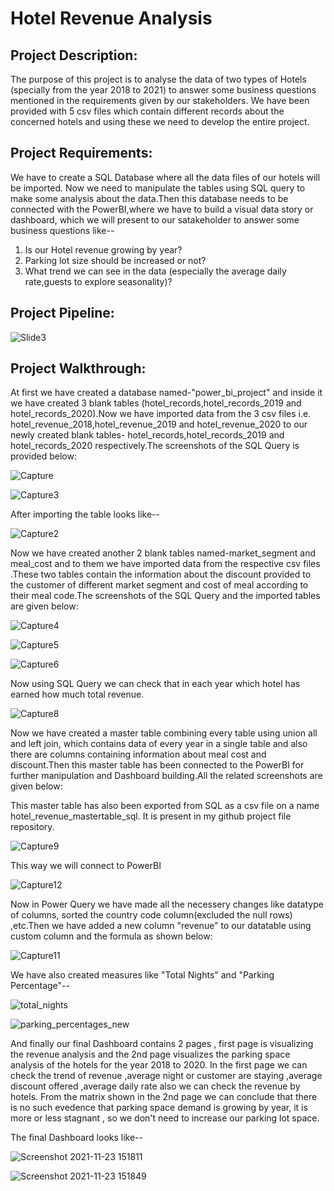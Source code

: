 
# Hotel Revenue Analysis



## Project Description:
The purpose of this project is to analyse the data of two types of Hotels (specially from the year 2018 to 2021) to answer some business questions mentioned in the requirements given by our stakeholders.
We have been provided with 5 csv files which contain different records about the concerned hotels and using these we need to develop the entire project.



## Project Requirements:
We have to create a SQL Database where all the data files of our hotels will be imported. Now we need to manipulate the tables using SQL query to make some analysis about the data.Then this database needs to be connected with the PowerBI,where we have to build a visual data story or dashboard, which we will present to our satakeholder to answer some business questions like--
  1. Is our Hotel revenue growing by year? 
  2. Parking lot size should be increased or not?
  3. What trend we can see in the data (especially the average daily rate,guests to explore seasonality)?


 
## Project Pipeline:

![Slide3](https://user-images.githubusercontent.com/80168505/143002123-1599eae5-6b35-4fad-9713-316864eeb936.JPG)

## Project Walkthrough:
At first we have created a database named-"power_bi_project" and inside it we have created 3 blank tables (hotel_records,hotel_records_2019 and hotel_records_2020).Now we have imported data from the 3 csv files i.e. hotel_revenue_2018,hotel_revenue_2019 and hotel_revenue_2020 to our newly created blank tables- hotel_records,hotel_records_2019 and hotel_records_2020 respectively.The screenshots of the SQL Query is provided below:

![Capture](https://user-images.githubusercontent.com/80168511/142901644-b01c394a-9c22-4562-ba6f-ff8e2d71eb07.PNG)

![Capture3](https://user-images.githubusercontent.com/80168511/142902129-25c76f10-e78b-4232-a64d-909af86010b4.PNG)

After importing the table looks like--

![Capture2](https://user-images.githubusercontent.com/80168511/142902269-cc4a2b9b-f231-4a64-960e-d05217889374.PNG)

Now we have created another 2 blank tables named-market_segment and meal_cost and to them we have imported data from the respective csv files .These two tables contain the information about the discount provided to the customer of different market segment and cost of meal according to their meal code.The screenshots of the SQL Query and the imported tables are given below:

![Capture4](https://user-images.githubusercontent.com/80168511/142902419-af1abf2d-a4b2-4e3b-ab2a-1785c0f51aaa.PNG)

![Capture5](https://user-images.githubusercontent.com/80168511/142902441-4415e68a-e6f6-4549-9896-5b6472add7fe.PNG)

![Capture6](https://user-images.githubusercontent.com/80168511/142902449-bd368f6e-8e21-4371-8d72-e07120609977.PNG)

Now using SQL Query we can check that in each year which hotel has earned how much total revenue.

![Capture8](https://user-images.githubusercontent.com/80168511/142902775-e0e4f929-52ed-4973-a064-13afaabcc165.PNG)

Now we have created a master table combining every table using union all and left join, which contains data of every year in a single table and also there are columns containing information about meal cost and discount.Then this master table has been connected to the PowerBI for further manipulation and Dashboard building.All the related screenshots are given below:

This master table has also been exported from SQL as a csv file on a name hotel_revenue_mastertable_sql. It is present in my github project file repository.

![Capture9](https://user-images.githubusercontent.com/80168511/142902873-82c3266b-2699-4a09-b841-362af3407ca3.PNG)

This way we will connect to PowerBI

![Capture12](https://user-images.githubusercontent.com/80168511/142903048-c7b1db09-0766-4b4e-8c24-841368c2954c.PNG)

Now in Power Query we have made all the necessery changes like datatype of columns, sorted the country code column(excluded the null rows) ,etc.Then we have added a new column "revenue" to our datatable using custom column and the formula as shown below:

![Capture11](https://user-images.githubusercontent.com/80168511/142903206-954efe09-cd97-47d1-b543-3bf34bfdc864.PNG)

We have also created measures like "Total Nights" and "Parking Percentage"--

![total_nights](https://user-images.githubusercontent.com/80168505/143003422-49baad1e-d054-4b1a-87d3-147455cfaa48.png)

![parking_percentages_new](https://user-images.githubusercontent.com/80168505/143003770-aa702e50-1455-4c93-9151-065c10a848a5.png)

And finally our final Dashboard contains 2 pages , first page is visualizing the revenue analysis and the 2nd page visualizes the parking space analysis of the hotels for the year 2018 to 2020. In the first page we can check the trend of revenue ,average night or customer are staying ,average discount offered ,average daily rate also we can check the revenue by hotels. From the matrix shown in the 2nd page we can conclude that there is no such evedence that parking space demand is growing by year, it is more or less stagnant , so we don't need to increase our parking lot space.

The final Dashboard looks like--

![Screenshot 2021-11-23 151811](https://user-images.githubusercontent.com/80168505/143002687-c41f8c2b-9aa7-42fd-a7d5-40646d920772.png)

![Screenshot 2021-11-23 151849](https://user-images.githubusercontent.com/80168505/143002701-339c0993-b069-4a6e-9a9d-7f2372b4c6b5.png)

